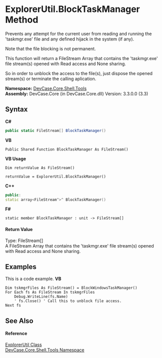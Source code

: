 # ExplorerUtil.BlockTaskManager Method 
 

Prevents any attempt for the current user from reading and running the 'taskmgr.exe' file and any defined hijack in the system (if any). 

 Note that the file blocking is not permanent. 

 This function will return a FileStream Array that contains the 'taskmgr.exe' file stream(s) opened with Read access and None sharing. 

 So in order to unblock the access to the file(s), just dispose the opened stream(s) or terminate the calling aplication.

**Namespace:**&nbsp;<a href="N_DevCase_Core_Shell_Tools">DevCase.Core.Shell.Tools</a><br />**Assembly:**&nbsp;DevCase.Core (in DevCase.Core.dll) Version: 3.3.0.0 (3.3)

## Syntax

**C#**<br />
``` C#
public static FileStream[] BlockTaskManager()
```

**VB**<br />
``` VB
Public Shared Function BlockTaskManager As FileStream()
```

**VB Usage**<br />
``` VB Usage
Dim returnValue As FileStream()

returnValue = ExplorerUtil.BlockTaskManager()
```

**C++**<br />
``` C++
public:
static array<FileStream^>^ BlockTaskManager()
```

**F#**<br />
``` F#
static member BlockTaskManager : unit -> FileStream[] 

```


#### Return Value
Type: FileStream[]<br />A FileStream Array that contains the 'taskmgr.exe' file stream(s) opened with Read access and None sharing.

## Examples
This is a code example. 
**VB**<br />
``` VB
Dim tskmgrFiles As FileStream() = BlockWindowsTaskManager()
For Each fs As FileStream In tskmgrFiles
    Debug.WriteLine(fs.Name)
    ' fs.Close() ' Call this to unblock file access.
Next fs
```


## See Also


#### Reference
<a href="T_DevCase_Core_Shell_Tools_ExplorerUtil">ExplorerUtil Class</a><br /><a href="N_DevCase_Core_Shell_Tools">DevCase.Core.Shell.Tools Namespace</a><br />